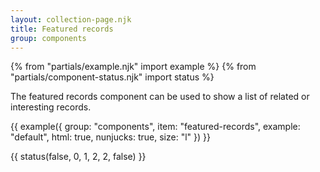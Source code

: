 ```yaml
---
layout: collection-page.njk
title: Featured records
group: components
---
```


{% from "partials/example.njk" import example %}
{% from "partials/component-status.njk" import status %}

The featured records component can be used to show a list of related or interesting records.

{{ example({ group: "components", item: "featured-records", example: "default", html: true, nunjucks: true, size: "l" }) }}

{{ status(false, 0, 1, 2, 2, false) }}
